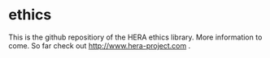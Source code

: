 # ethics

This is the github repositiory of the HERA ethics library. More information to come. So far check out http://www.hera-project.com . 
